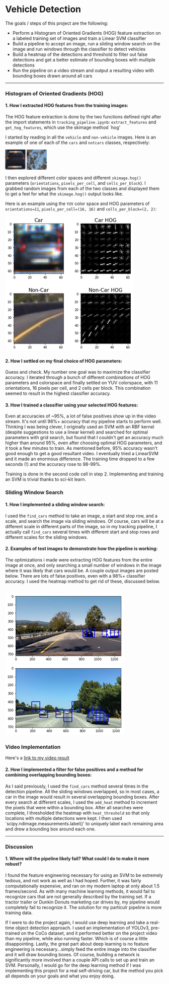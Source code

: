 # Vehicle Detection
The goals / steps of this project are the following:

* Perform a Histogram of Oriented Gradients (HOG) feature extraction on a labeled training set of images and train a Linear SVM classifier
* Build a pipeline to accept an image, run a sliding window search on the image and run windows through the classifier to detect vehicles
* Build a heatmap of the detections and threshold to filter out false detections and get a better estimate of bounding boxes with multiple detections
* Run the pipeline on a video stream and output a resulting video with bounding boxes drawn around all cars

[//]: # (Image References)
[car]: ./images/car.png
[notcar]: ./images/notcar.png
[HOG]: ./images/HOG.png
[test1]: ./images/test1.png
[test2]: ./images/test2.png
[video1]: ./test_videos_output/result.mp4


---
### Histogram of Oriented Gradients (HOG)

#### 1. How I extracted HOG features from the training images:

The HOG feature extraction is done by the two functions defined right after the import statements in `tracking_pipeline.ipynb`: `extract_features` and `get_hog_features`, which use the skimage method `hog' 

I started by reading in all the `vehicle` and `non-vehicle` images.  Here is an example of one of each of the `cars` and `notcars` classes, respectively:

![alt text][car]
![alt_text][notcar]

I then explored different color spaces and different `skimage.hog()` parameters (`orientations`, `pixels_per_cell`, and `cells_per_block`).  I grabbed random images from each of the two classes and displayed them to get a feel for what the `skimage.hog()` output looks like.

Here is an example using the `YUV` color space and HOG parameters of `orientations=11`, `pixels_per_cell=(16, 16)` and `cells_per_block=(2, 2)`:


![alt text][HOG]

#### 2. How I settled on my final choice of HOG parameters:

Guess and check. My number one goal was to maximize the classifier accuracy. I iterated through a bunch of different combinations of HOG parameters and colorspace and finally settled on YUV colorspace, with 11 orientations, 16 pixels per cell, and 2 cells per block. This combination seemed to result in the highest classifier accuracy.

#### 3. How I trained a classifier using your selected HOG features:

Even at accuracies of ~95%, a lot of false positives show up in the video stream. It's not until 98%+ accuracy that my pipeline starts to perform well. Thinking I was being clever, I originally used an SVM with an RBF kernel (despite suggestions to use a linear kernel) and searched for optimal parameters with grid search, but found that I couldn't get an accuracy much higher than around 95%, even after choosing optimal HOG parameters, and it took a few minutes to train. As mentioned before, 95% accuracy wasn't good enough to get a good resultant video. I eventually tried a LinearSVM and it made an enormous difference. The training time dropped to a few seconds (!) and the accuracy rose to 98-99%.

Training is done in the second code cell in step 2. Implementing and training an SVM is trivial thanks to sci-kit learn.

### Sliding Window Search

#### 1. How I implemented a sliding window search:
I used the `find_cars` method to take an image, a start and stop row, and a scale, and search the image via sliding windows. Of course, cars will be at a different scale in different parts of the image, so in my tracking pipeline, I actually call `find_cars` several times with different start and stop rows and different scales for the sliding windows.


#### 2. Examples of test images to demonstrate how the pipeline is working:
The optimizations i made were extracting HOG features from the entire image at once, and only searching a small number of windows in the image where it was likely that cars would be. A couple output images are posted below. There are lots of false positives, even with a 98%+ classifier accuracy. I used the heatmap method to get rid of these, discussed below.



![alt text][test1]
![alt text][test2]
---

### Video Implementation
Here's a [link to my video result](./test_videos_output)


#### 2. How I implemented a filter for false positives and a method for combining overlapping bounding boxes:

As I said previously, I used the `find_cars` method several times in the detection pipeline. All the sliding windows overlapped, so in most cases, a car in the image would result in several overlapping bounding boxes. After every search at different scales, I used the `add_heat` method to increment the pixels that were within a bounding box. After all searches were complete, I thresholded the heatmap with `heat_threshold` so that only locations with multiple detections were kept. I then used `scipy.ndimage.measurements.label()' to uniquely label each remaining area and drew a bounding box around each one.

---

### Discussion

#### 1. Where will the pipeline likely fail?  What could I do to make it more robust?
I found the feature engineering necessary for using an SVM to be extremely tedious, and not work as well as I had hoped. Further, it was fairly computationally expensive, and ran on my modern laptop at only about 1.5 frames/second. As with many machine learning methods, it would fail to recognize cars that are not generally described by the training set. If a tractor trailer or Dunkin Donuts marketing car drives by, my pipeline would completely fail to recognize it. The solution for my particulr pipeline is more training data.

If I were to do the project again, I would use deep learning and take a real-time object detection approach. I used an implementation of YOLOv3, pre-trained on the CoCo dataset, and it performed better on the project video than my pipeline, while also running faster. Which is of course a little disappointing. Lastly, the great part about deep learning is no feature engineering is necessary...simply feed the entire image into the classifier and it will draw bounding boxes. Of course, building a network is significantly more involved than a couple API calls to set up and train an SVM. Personally, I would go for the deep learning method if I was implementing this project for a real self-driving car, but the method you pick all depends on your goals and what you enjoy doing.
